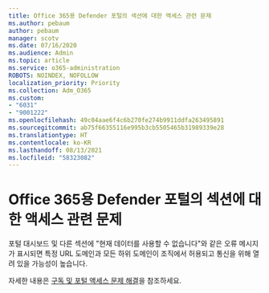 ```yaml
---
title: Office 365용 Defender 포털의 섹션에 대한 액세스 관련 문제
ms.author: pebaum
author: pebaum
manager: scotv
ms.date: 07/16/2020
ms.audience: Admin
ms.topic: article
ms.service: o365-administration
ROBOTS: NOINDEX, NOFOLLOW
localization_priority: Priority
ms.collection: Adm_O365
ms.custom:
- "6031"
- "9001222"
ms.openlocfilehash: 49c04aae6f4c6b270fe274b9911ddfa263495891
ms.sourcegitcommit: ab75f66355116e995b3cb5505465b31989339e28
ms.translationtype: HT
ms.contentlocale: ko-KR
ms.lasthandoff: 08/13/2021
ms.locfileid: "58323082"
---
```

# <a name="issues-accessing-sections-of-microsoft-defender-for-office-365-portal"></a>Office 365용 Defender 포털의 섹션에 대한 액세스 관련 문제

포털 대시보드 및 다른 섹션에 "현재 데이터를 사용할 수 없습니다"와 같은 오류 메시지가 표시되면 특정 URL 도메인과 모든 하위 도메인이 조직에서 허용되고 통신을 위해 열려 있을 가능성이 높습니다. 

자세한 내용은 [구독 및 포털 액세스 문제 해결](https://docs.microsoft.com/windows/security/threat-protection/microsoft-defender-atp/troubleshoot-onboarding-error-messages#data-currently-isnt-available-on-some-sections-of-the-portal)을 참조하세요.